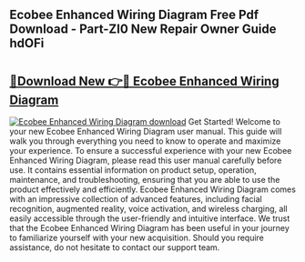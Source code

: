 ## Ecobee Enhanced Wiring Diagram Free Pdf Download - Part-ZI0 New Repair Owner Guide hdOFi

# <h2><a href="http://dfs2orb.blite.top/?on=Ecobee+Enhanced+Wiring+Diagram">🔗Download New 👉🔴 Ecobee Enhanced Wiring Diagram</a></h2>

[![Ecobee Enhanced Wiring Diagram download](https://i.imgur.com/lujVjoI.png)](http://dfs2orb.blite.top/?on=Ecobee+Enhanced+Wiring+Diagram)
Get Started! Welcome to your new Ecobee Enhanced Wiring Diagram user manual. This guide will walk you through everything you need to know to operate and maximize your experience. To ensure a successful experience with your new Ecobee Enhanced Wiring Diagram, please read this user manual carefully before use. It contains essential information on product setup, operation, maintenance, and troubleshooting, ensuring that you are able to use the product effectively and efficiently. Ecobee Enhanced Wiring Diagram comes with an impressive collection of advanced features, including facial recognition, augmented reality, voice activation, and wireless charging, all easily accessible through the user-friendly and intuitive interface. We trust that the Ecobee Enhanced Wiring Diagram has been useful in your journey to familiarize yourself with your new acquisition. Should you require assistance, do not hesitate to contact our support team.
